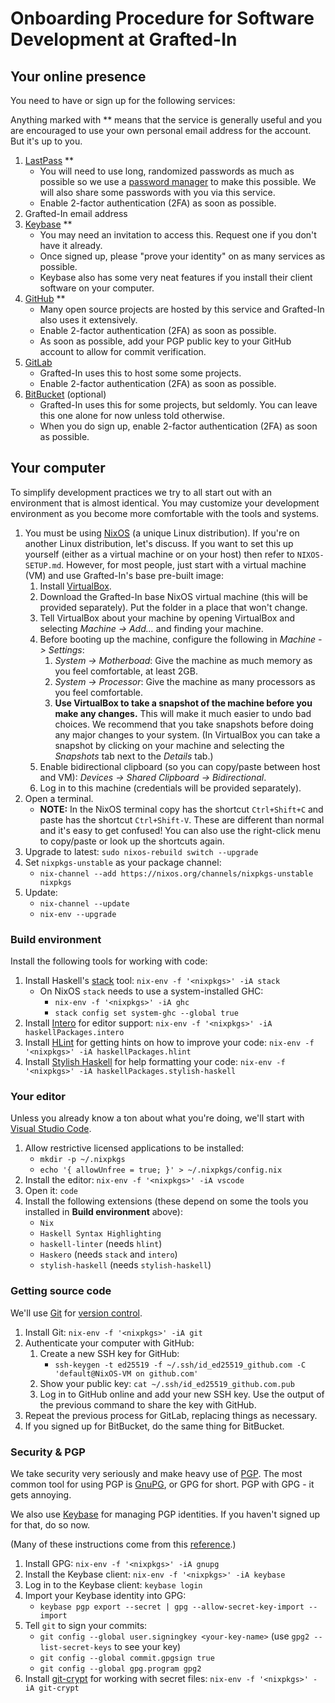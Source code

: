 # Onboarding Procedure for Software Development at Grafted-In

## Your online presence

You need to have or sign up for the following services:

Anything marked with \*\* means that the service is generally useful and you are encouraged to use your own personal email address for the account. But it's up to you.

  1. [LastPass](https://www.lastpass.com/) \*\*
      * You will need to use long, randomized passwords as much as possible so we use a [password manager](https://en.wikipedia.org/wiki/Password_manager) to make this possible. We will also share some passwords with you via this service.
      * Enable 2-factor authentication (2FA) as soon as possible.
  2. Grafted-In email address
  3. [Keybase](https://keybase.io/) \*\*
      * You may need an invitation to access this. Request one if you don't have it already.
      * Once signed up, please "prove your identity" on as many services as possible.
      * Keybase also has some very neat features if you install their client software on your computer.
  3. [GitHub](https://github.com/) \*\*
      * Many open source projects are hosted by this service and Grafted-In also uses it extensively.
      * Enable 2-factor authentication (2FA) as soon as possible.
      * As soon as possible, add your PGP public key to your GitHub account to allow for commit verification.
  4. [GitLab](https://gitlab.com/)
      * Grafted-In uses this to host some some projects.
      * Enable 2-factor authentication (2FA) as soon as possible.
  5. [BitBucket](https://bitbucket.org/) (optional)
      * Grafted-In uses this for some projects, but seldomly. You can leave this one alone for now unless told otherwise.
      * When you do sign up, enable 2-factor authentication (2FA) as soon as possible.


## Your computer

To simplify development practices we try to all start out with an environment that is almost identical. You may customize your development environment as you become more comfortable with the tools and systems.

  1. You must be using [NixOS](https://nixos.org/) (a unique Linux distribution). If you're on another Linux distribution, let's discuss. If you want to set this up yourself (either as a virtual machine or on your host) then refer to `NIXOS-SETUP.md`. However, for most people, just start with a virtual machine (VM) and use Grafted-In's base pre-built image:
      1. Install [VirtualBox](https://www.virtualbox.org/wiki/Downloads).
      2. Download the Grafted-In base NixOS virtual machine (this will be provided separately). Put the folder in a place that won't change.
      3. Tell VirtualBox about your machine by opening VirtualBox and selecting *Machine -> Add...* and finding your machine.
      4. Before booting up the machine, configure the following in *Machine -> Settings*:
          1. *System -> Motherboad*: Give the machine as much memory as you feel comfortable, at least 2GB.
          2. *System -> Processor*: Give the machine as many processors as you feel comfortable.
          3. **Use VirtualBox to take a snapshot of the machine before you make any changes.** This will make it much easier to undo bad choices. We recommend that you take snapshots before doing any major changes to your system. (In VirtualBox you can take a snapshot by clicking on your machine and selecting the *Snapshots* tab next to the *Details* tab.)
      5. Enable bidirectional clipboard (so you can copy/paste between host and VM): *Devices -> Shared Clipboard -> Bidirectional*.
      6. Log in to this machine (credentials will be provided separately).
  2. Open a terminal.
      * **NOTE:** In the NixOS terminal copy has the shortcut `Ctrl+Shift+C` and paste has the shortcut `Ctrl+Shift-V`. These are different than normal and it's easy to get confused! You can also use the right-click menu to copy/paste or look up the shortcuts again.
  3. Upgrade to latest: `sudo nixos-rebuild switch --upgrade`
  4. Set `nixpkgs-unstable` as your package channel:
      * `nix-channel --add https://nixos.org/channels/nixpkgs-unstable nixpkgs`
  5. Update:
      * `nix-channel --update`
      * `nix-env --upgrade`


### Build environment

Install the following tools for working with code:

  1. Install Haskell's [stack](http://haskellstack.org) tool: `nix-env -f '<nixpkgs>' -iA stack`
      * On NixOS `stack` needs to use a system-installed GHC:
          * `nix-env -f '<nixpkgs>' -iA ghc`
          * `stack config set system-ghc --global true`
  2. Install [Intero](https://hackage.haskell.org/package/intero) for editor support: `nix-env -f '<nixpkgs>' -iA haskellPackages.intero`
  3. Install [HLint](http://community.haskell.org/~ndm/darcs/hlint/hlint.htm) for getting hints on how to improve your code: `nix-env -f '<nixpkgs>' -iA haskellPackages.hlint`
  4. Install [Stylish Haskell](https://github.com/jaspervdj/stylish-haskell/blob/master/README.markdown) for help formatting your code: `nix-env -f '<nixpkgs>' -iA haskellPackages.stylish-haskell`


### Your editor

Unless you already know a ton about what you're doing, we'll start with [Visual Studio Code](http://code.visualstudio.com/).

  1. Allow restrictive licensed applications to be installed:
      * `mkdir -p ~/.nixpkgs`
      * `echo '{ allowUnfree = true; }' > ~/.nixpkgs/config.nix`
  1. Install the editor: `nix-env -f '<nixpkgs>' -iA vscode`
  2. Open it: `code`
  3. Install the following extensions (these depend on some the tools you installed in **Build environment** above):
      * `Nix`
      * `Haskell Syntax Highlighting`
      * `haskell-linter` (needs `hlint`)
      * `Haskero` (needs `stack` and `intero`)
      * `stylish-haskell` (needs `stylish-haskell`)


### Getting source code

We'll use [Git](https://git-scm.com/) for [version control](https://en.wikipedia.org/wiki/Version_control).

  1. Install Git: `nix-env -f '<nixpkgs>' -iA git`
  2. Authenticate your computer with GitHub:
      1. Create a new SSH key for GitHub:
          * `ssh-keygen -t ed25519 -f ~/.ssh/id_ed25519_github.com -C 'default@NixOS-VM on github.com'`
      2. Show your public key: `cat ~/.ssh/id_ed25519_github.com.pub`
      3. Log in to GitHub online and add your new SSH key. Use the output of the previous command to share the key with GitHub.
  3. Repeat the previous process for GitLab, replacing things as necessary.
  4. If you signed up for BitBucket, do the same thing for BitBucket.


### Security & PGP

We take security very seriously and make heavy use of [PGP](https://en.wikipedia.org/wiki/Pretty_Good_Privacy). The most common tool for using PGP is [GnuPG](https://www.gnupg.org/), or GPG for short. PGP with GPG - it gets annoying.

We also use [Keybase](https://keybase.io/) for managing PGP identities. If you haven't signed up for that, do so now.

(Many of these instructions come from this [reference](https://iwader.co.uk/post/signing-git-commits-keybase-gpg-key).)

  1. Install GPG: `nix-env -f '<nixpkgs>' -iA gnupg`
  2. Install the Keybase client: `nix-env -f '<nixpkgs>' -iA keybase`
  3. Log in to the Keybase client: `keybase login`
  4. Import your Keybase identity into GPG:
      * `keybase pgp export --secret | gpg --allow-secret-key-import --import`
  5. Tell `git` to sign your commits:
      * `git config --global user.signingkey <your-key-name>` (use `gpg2 --list-secret-keys` to see your key)
      * `git config --global commit.gpgsign true`
      * `git config --global gpg.program gpg2`
  6. Install [git-crypt](https://www.agwa.name/projects/git-crypt/) for working with secret files: `nix-env -f '<nixpkgs>' -iA git-crypt`
